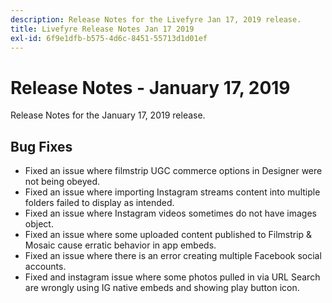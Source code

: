 ```yaml
---
description: Release Notes for the Livefyre Jan 17, 2019 release.
title: Livefyre Release Notes Jan 17 2019
exl-id: 6f9e1dfb-b575-4d6c-8451-55713d1d01ef
---
```

# Release Notes - January 17, 2019

Release Notes for the January 17, 2019 release.

## Bug Fixes

* Fixed an issue where filmstrip UGC commerce options in Designer were not being obeyed.
* Fixed an issue where importing Instagram streams content into multiple folders failed to display as intended.
* Fixed an issue where Instagram videos sometimes do not have images object.
* Fixed an issue where some uploaded content published to Filmstrip & Mosaic cause erratic behavior in app embeds.
* Fixed an issue where there is an error creating multiple Facebook social accounts.
* Fixed and instagram issue where some photos pulled in via URL Search are wrongly using IG native embeds and showing play button icon.
